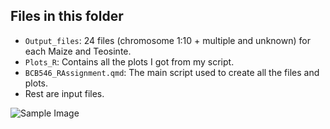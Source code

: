 ## Files in this folder
* `Output_files`: 24 files (chromosome 1:10 + multiple and unknown) for each Maize and Teosinte.
* `Plots_R`: Contains all the plots I got from my script.
* `BCB546_RAssignment.qmd`: The main script used to create all the files and plots.
* Rest are input files.

![Sample Image]([https://github.com/username/repository-name/blob/main/path/to/image.png](https://github.com/MinaShum/BCB546-2024/blob/main/R/Plots_R/1.png)https://github.com/MinaShum/BCB546-2024/blob/main/R/Plots_R/1.png)
